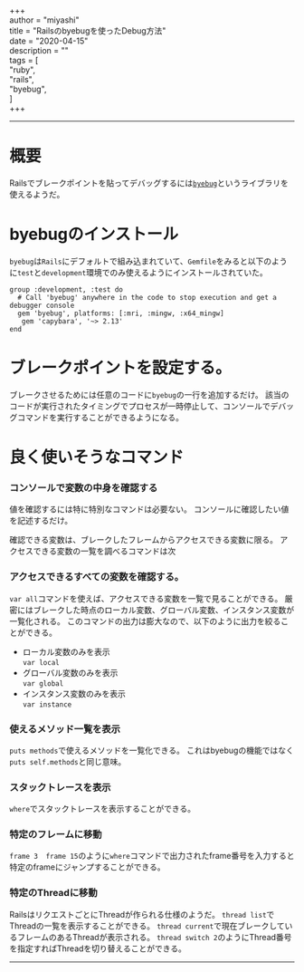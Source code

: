 +++  
author = "miyashi"  
title = "Railsのbyebugを使ったDebug方法"  
date = "2020-04-15"  
description = ""  
tags = [  
    "ruby",  
    "rails",  
    "byebug",  
]  
+++  


------------  
# 概要
Railsでブレークポイントを貼ってデバッグするには[`byebug`](https://github.com/deivid-rodriguez/byebug)というライブラリを使えるようだ。


# byebugのインストール
`byebug`は`Rails`にデフォルトで組み込まれていて、`Gemfile`をみると以下のように`test`と`development`環境でのみ使えるようにインストールされていた。
```
group :development, :test do
  # Call 'byebug' anywhere in the code to stop execution and get a debugger console
  gem 'byebug', platforms: [:mri, :mingw, :x64_mingw]
   gem 'capybara', '~> 2.13'
end
```

# ブレークポイントを設定する。
ブレークさせるためには任意のコードに`byebug`の一行を追加するだけ。
該当のコードが実行されたタイミングでプロセスが一時停止して、コンソールでデバッグコマンドを実行することができるようになる。

# 良く使いそうなコマンド
### コンソールで変数の中身を確認する
値を確認するには特に特別なコマンドは必要ない。
コンソールに確認したい値を記述するだけ。

確認できる変数は、ブレークしたフレームからアクセスできる変数に限る。
アクセスできる変数の一覧を調べるコマンドは次

### アクセスできるすべての変数を確認する。
`var all`コマンドを使えば、アクセスできる変数を一覧で見ることができる。
厳密にはブレークした時点のローカル変数、グローバル変数、インスタンス変数が一覧化される。
このコマンドの出力は膨大なので、以下のように出力を絞ることができる。

* ローカル変数のみを表示  
`var local`
* グローバル変数のみを表示  
`var global`
* インスタンス変数のみを表示  
`var instance`

### 使えるメソッド一覧を表示
`puts methods`で使えるメソッドを一覧化できる。
これはbyebugの機能ではなく`puts self.methods`と同じ意味。


### スタックトレースを表示
`where`でスタックトレースを表示することができる。

### 特定のフレームに移動
`frame 3`　`frame 15`のように`where`コマンドで出力されたframe番号を入力すると特定のframeにジャンプすることができる。

### 特定のThreadに移動
RailsはリクエストごとにThreadが作られる仕様のようだ。
`thread list`でThreadの一覧を表示することができる。
`thread current`で現在ブレークしているフレームのあるThreadが表示される。
`thread switch 2`のようにThread番号を指定すればThreadを切り替えることができる。

------------

